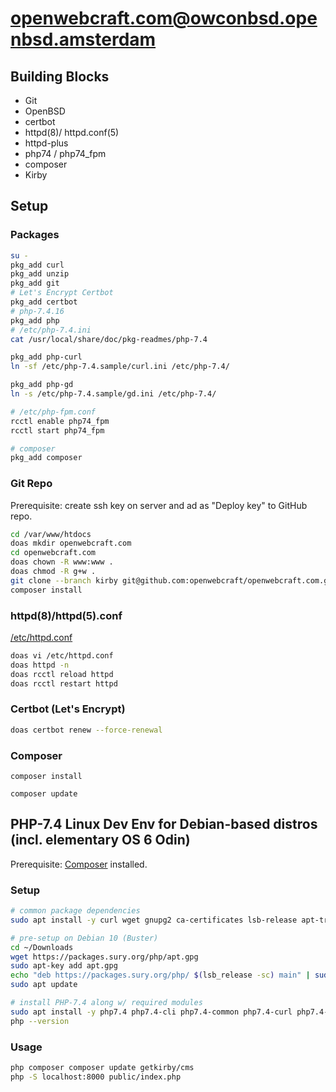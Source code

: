 # openwebcraft.com@owconbsd.openbsd.amsterdam

## Building Blocks

- Git
- OpenBSD
- certbot
- httpd(8)/ httpd.conf(5)
- httpd-plus
- php74 / php74_fpm
- composer
- Kirby

## Setup

### Packages

```sh
su -
pkg_add curl
pkg_add unzip
pkg_add git
# Let's Encrypt Certbot
pkg_add certbot
# php-7.4.16
pkg_add php
# /etc/php-7.4.ini
cat /usr/local/share/doc/pkg-readmes/php-7.4

pkg_add php-curl
ln -sf /etc/php-7.4.sample/curl.ini /etc/php-7.4/

pkg_add php-gd
ln -s /etc/php-7.4.sample/gd.ini /etc/php-7.4/

# /etc/php-fpm.conf
rcctl enable php74_fpm
rcctl start php74_fpm

# composer
pkg_add composer
```

### Git Repo

Prerequisite: create ssh key on server and ad as "Deploy key" to GitHub repo.

```sh
cd /var/www/htdocs
doas mkdir openwebcraft.com
cd openwebcraft.com
doas chown -R www:www .
doas chmod -R g+w .
git clone --branch kirby git@github.com:openwebcraft/openwebcraft.com.git .
composer install
```

### httpd(8)/httpd(5).conf

[/etc/httpd.conf](httpd.conf)

```sh
doas vi /etc/httpd.conf
doas httpd -n
doas rcctl reload httpd
doas rcctl restart httpd
```

### Certbot (Let's Encrypt)

```sh
doas certbot renew --force-renewal
```

### Composer

```shd
composer install

composer update
```

## PHP-7.4 Linux Dev Env for Debian-based distros (incl. elementary OS 6 Odin)

Prerequisite: [Composer](https://getcomposer.org/) installed.

### Setup

```sh
# common package dependencies
sudo apt install -y curl wget gnupg2 ca-certificates lsb-release apt-transport-https

# pre-setup on Debian 10 (Buster)
cd ~/Downloads
wget https://packages.sury.org/php/apt.gpg
sudo apt-key add apt.gpg
echo "deb https://packages.sury.org/php/ $(lsb_release -sc) main" | sudo tee /etc/apt/sources.list.d/php7.list
sudo apt update

# install PHP-7.4 along w/ required modules
sudo apt install -y php7.4 php7.4-cli php7.4-common php7.4-curl php7.4-gd php7.4-ctype php7.4-dom
php --version
```

### Usage

```sh
php composer composer update getkirby/cms
php -S localhost:8000 public/index.php
```